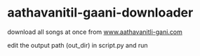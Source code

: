 # aathavanitil-gaani-downloader
download all songs at once from www.aathavanitli-gani.com

edit the output path (out_dir) in script.py and run 
